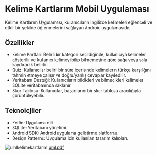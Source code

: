# Kelime Kartlarım Mobil Uygulaması
Kelime Kartlarım Uygulaması, kullanıcıların İngilizce kelimeleri eğlenceli ve etkili bir şekilde öğrenmelerini sağlayan Android uygulamasıdır.

## Özellikler
- Kelime Kartları: Belirli bir kategori seçildiğinde, kullanıcıya kelimeler gösterilir ve kullanıcı kelimeyi bilip bilmemesine göre sağa veya sola kaydırarak belirtir.
- Quiz: Kullanıcılar belirli bir süre içerisinde kelimelerin türkçe karşılığını tahmin etmeye çalışır ve doğru/yanlış cevaplar kaydedilir.
- Veritabanı Desteği: Kullanıcıların bildikleri ve bilmedikleri kelimeler SQLite veritabanında saklanır.
- Skor Tablosu: Kullanıcılar, başarılarını bir skor tablosu aracılığıyla görüntüleyebilir.

## Teknolojiler
- Kotlin: Uygulama dili.
- SQLite: Veritabanı yönetimi.
- Android SDK: Android uygulama geliştirme platformu.
- Design Patterns: Uygulama için kullanılan tasarım kalıpları.

![umlkelimekartlarim](https://github.com/user-attachments/assets/d278bf2f-d249-4561-93e3-123d5f5a0b73)
[uml.pdf](https://github.com/user-attachments/files/18317106/uml.pdf)
